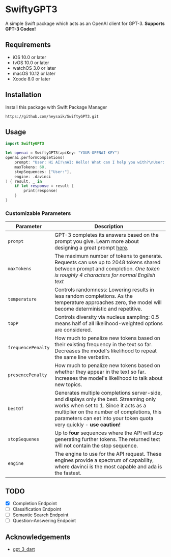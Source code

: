 # SwiftyGPT3

A simple Swift package which acts as an OpenAI client for GPT-3. **Supports GPT-3 Codex!**

## Requirements
- iOS 10.0 or later
- tvOS 10.0 or later
- watchOS 3.0 or later
- macOS 10.12 or later
- Xcode 8.0 or later

## Installation
Install this package with Swift Package Manager
```
https://github.com/heysaik/SwiftyGPT3.git
```
  
## Usage
```swift
import SwiftyGPT3

let openai = SwiftyGPT3(apiKey: "YOUR-OPENAI-KEY")
openai.performCompletions(
    prompt: "User: Hi AI!\nAI: Hello! What can I help you with?\nUser: Can you please tell me what the weather is?",
    maxTokens: 60,
    stopSequences: ["User:"],
    engine: .davinci
) { result, _ in
    if let response = result {
        print(response)
    }
}
```

### Customizable Parameters
| Parameter | Description |
| --- | --- |
| `prompt` | GPT-3 completes its answers based on the prompt you give. Learn more about designing a great prompt [here](https://beta.openai.com/docs/guides/completion/prompt-design). |
| `maxTokens` | The maximum number of tokens to generate. Requests can use up to 2048 tokens shared between prompt and completion. *One token is roughly 4 characters for normal English text* |
| `temperature` | Controls randomness: Lowering results in less random completions. As the temperature approaches zero, the model will become deterministic and repetitive. |
| `topP` | Controls diversity via nucleus sampling: 0.5 means half of all likelihood-weighted options are considered. |
| `frequencePenalty` | How much to penalize new tokens based on their existing frequency in the text so far. Decreases the model's likelihood to repeat the same line verbatim. |
| `presencePenalty` | How much to penalize new tokens based on whether they appear in the text so far. Increases the model's likelihood to talk about new topics. |
| `bestOf` | Generates multiple completions server-side, and displays only the best. Streaming only works when set to 1. Since it acts as a multiplier on the number of completions, this parameters can eat into your token quota very quickly - **use caution!** |
| `stopSequenes` | Up to **four** sequences where the API will stop generating further tokens. The returned text will not contain the stop sequence. |
| `engine` | The engine to use for the API request. These engines provide a spectrum of capability, where davinci is the most capable and ada is the fastest. |

## TODO
- [x] Completion Endpoint
- [ ] Classification Endpoint
- [ ] Semantic Search Endpoint
- [ ] Question-Answering Endpoint

## Acknowledgements
- [gpt_3_dart](https://github.com/boronhub/gpt_3_dart)
